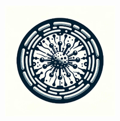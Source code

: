 <div style="display: flex; justify-content: center; align-items: center; height: 100vh;">
    <img width="300" height="300" src="https://raw.githubusercontent.com/farhadm1990/lambda_rector/main/pix/logo.jpg" alt="Logo">
</div>



# Lambda Rector
### An R package to correct relatvie abundance  of sequeneincg reads into 16S rRNA gene copy-number based on an internal Lambda Phage standard.

**This is the supporting package for paper DOIXXXXX**

# Installation

## 1. Install and library devtools pakcage on your machine
```R
if(
    !require("devtools")
    ){
        install.packages("devtools")
        }
library(
    devtools
    )
```



## 2. Download and install `lambda_rector`
```R
devtools::install_github(
    "farhadm1990/lambda_rector"
    )
library(
    lambda.rector
    )
```

### Alternatively you can clone this repository

```bash
git clone https://github.com/farhadm1990/lambda_rector.git


devtools::install_local("./lambda_rector")


```


## 3. Creating a phyloseq object based on test dataset
```R
# In the test subdirecotry of lambda_rector you can find test dataset.
count = read.table(
    "./lambda.rector/tests/count_test.tsv"
    )
metadata = read.table(
    "./lambda.rector/tests/metadata_test.tsv"
    )

taxa = read.table(
    "./lambda.rector/tests/taxonomy.tsv", header = F
    ) %>% 
    column_to_rownames(
        "V1"
        ) %>% 
tidyr::separate( 
    col = "V2", sep = ";", 
    into = c("Kingdom", "Phylum", "Class", "Order", "Family", "Genus", "Species")
    ) %>% apply( 
        2, function(x){
            gsub("[a-zA-Z]+__", "", x)
        }
        ) # parssing the taxa column and tidying the names

#IMPORTANT: giving an arbiterary name to the lambda standard to be passed on to the function later. 

cbind(
    taxa[,1] %>% data.frame() %>% rename("."="king"), count
    ) %>% 
    group_by(king) %>% 
    summarise_all(sum)

taxa[taxa[,1]=="Unassigned",] <- "Lambda"

ps = phyloseq(
    otu_table(
        count, taxa_are_row = TRUE), 
        tax_table(as(taxa, "matrix")), 
        sample_data(metadata)
        )

```

## 4. Rinning `lambda_rector` function
```R
test_ps = lambda_rector(
                        ps, 
                          lambda_id = "Lambda",
                          singletone_threshold = 1, 
                          out_path = "./", 
                          negative_cont = NULL,
                          negative_filt = TRUE, 
                          rare_depth = 10000, 
                          taxa_level = "Kingdom", 
                          std_threshold = 1.48
                          )


# This will return a list of differnt phyloseq objects and saves the output plots



# Extracting the copy-corrected talbe
cbind(sample_data(test_ps$copy_corrected_ps), test_ps$copy_corrected_matrix) %>% 
data.frame() %>% 
rownames_to_column("barcodes") %>% 
select(-loaded_copy_lambda, -samp_id, -volum_mock, -volum_lambda) %>% 
group_by(barcodes, lambda_ng_ul, mock_ng_ul) %>% 
summarise_all(mean) 

```
## 3. Output examples

![plot1](https://github.com/farhadm1990/lambda_rector/blob/main/pix/plot_with_bad_samples.jpeg)
![plot1](https://github.com/farhadm1990/lambda_rector/blob/main/pix/plot_without_bad_samples.jpeg)
### Fig1. An example of filtering output by the package on suspicious samples.

![plot2](https://github.com/farhadm1990/lambda_rector/blob/main/pix/Order_relative.jpeg)

### Fig2. Relative abundance of 16S rRNA gene sequencing reads at order level in different Mock and Lambda concentrations.

![plot3](https://github.com/farhadm1990/lambda_rector/blob/main/pix/Order_copy_number.jpeg)

### Fig3. 16S rRNA gene Copy-number corrected reads at order level in different Mock and Lambda concentrations.